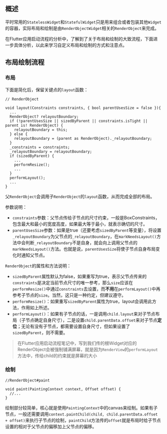 ## 概述
平时常用的`StatelessWidget`和`StatefulWidget`只是用来组合或者包装其他`Widget`的容器，实际布局和绘制是由`RenderObjectWidget`相关的`RenderObject`来完成。

在Flutter应用启动流程的分析中，了解到了关于布局和绘制的大致流程，下面进一步具体分析，以此来学习自定义布局和绘制的方式和注意点。

## 布局绘制流程
### 布局
下面是简化后，保留关键点的`layout`函数：
```
// RenderObject

void layout(Constraints constraints, { bool parentUsesSize = false }){
  ...
  RenderObject? relayoutBoundary;
  if (!parentUsesSize || sizedByParent || constraints.isTight || parent is! RenderObject) {
    relayoutBoundary = this;
  } else {
    relayoutBoundary = (parent as RenderObject)._relayoutBoundary;
  }
  _constraints = constraints;
  _relayoutBoundary = relayoutBoundary;
  if (sizedByParent) {
    ...
    performResize();
    ...
  }
  performLayout();
  ...
}
```
父`RenderObject`会调用子`RenderObject`的`layout`函数，从而完成全部的布局。

参数说明：
* `constraints`参数：父节点传给子节点的尺寸约束，一般是BoxConstraints，包含最大和最小的宽度高度，如果最大等于最小，就表示确切的尺寸。
* `parentUsesSize`参数：如果是true（还要考虑`sizedByParent`等变量），将设置`_relayoutBoundary`为父节点的`_relayoutBoundary`，在`markNeedsLayout()`方法中会判断`_relayoutBoundary`不是自身，就会向上调用父节点的`markNeedsLayout()`方法。也就是说，`parentUsesSize`将使子节点自身布局变化时通知父节点。

`RenderObject`的属性和方法说明：
* `sizedByParent`属性默认为false，如果重写为true，表示父节点传来的`constraints`是决定当前节点尺寸的唯一参考，那么`size`应该在`performResize()`中通过`constraints`去设置，而**不用**在`performLayout()`中再参考子节点的`size`。当然，这只是一种约定，但建议遵守。
* `performResize()`：如果重写`sizedByParent`属性为true，layout会调用此方法，作用如上所述。
* `performLayout()`：如果有子节点的话，一是调用`child.layout`来对子节点布局（子节点确定自身尺寸），二是设置`child.parentData.offset`来对子节点**定位**；无论有没有子节点，都需要设置自身尺寸，但如果设置了`sizedByParent`，则不需要。

> 在Flutter应用启动流程笔记中，写到我们传的根Widget对应的RenderObject会被强制铺满屏幕，就是因为`RenderView`的`performLayout`方法中，传给child的约束就是屏幕的大小

### 绘制
```
//RenderObject#paint

void paint(PaintingContext context, Offset offset) {
  //...
}
```
绘制部分较简单，核心就是使用`PaintingContext`中的canvas来绘制。如果有子节点，一般还需要调用`context.paintChild(child, child.parentData.offset + offset)`来执行子节点的绘制，`paintChild`方法传的`offset`就是布局时给子节点设置的相对于父节点的偏移加上父节点的偏移。